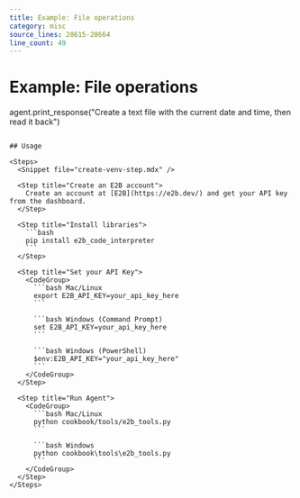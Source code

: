 ```yaml
---
title: Example: File operations
category: misc
source_lines: 28615-28664
line_count: 49
---
```


# Example: File operations
agent.print_response("Create a text file with the current date and time, then read it back")
```

## Usage

<Steps>
  <Snippet file="create-venv-step.mdx" />

  <Step title="Create an E2B account">
    Create an account at [E2B](https://e2b.dev/) and get your API key from the dashboard.
  </Step>

  <Step title="Install libraries">
    ```bash
    pip install e2b_code_interpreter
    ```
  </Step>

  <Step title="Set your API Key">
    <CodeGroup>
      ```bash Mac/Linux
      export E2B_API_KEY=your_api_key_here
      ```

      ```bash Windows (Command Prompt)
      set E2B_API_KEY=your_api_key_here
      ```

      ```bash Windows (PowerShell)
      $env:E2B_API_KEY="your_api_key_here"
      ```
    </CodeGroup>
  </Step>

  <Step title="Run Agent">
    <CodeGroup>
      ```bash Mac/Linux
      python cookbook/tools/e2b_tools.py
      ```

      ```bash Windows
      python cookbook\tools\e2b_tools.py
      ```
    </CodeGroup>
  </Step>
</Steps>


